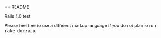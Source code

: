 == README

Rails 4.0 test


Please feel free to use a different markup language if you do not plan to run
<tt>rake doc:app</tt>.
